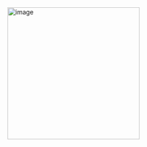<img width="296" alt="image" src="https://github.com/user-attachments/assets/910932e4-7f87-47c7-a6c5-0c7c76ad32ab" />
